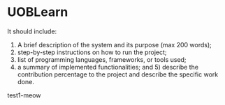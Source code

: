 # UOBLearn
  It should include: 
1) A brief description of the system and its purpose (max 200 words);
2) step-by-step instructions on how to run the project;
3) list of programming languages, frameworks, or tools used;
4) a summary of implemented functionalities; and 5) describe the contribution percentage to the project and describe the specific work done.


test1-meow